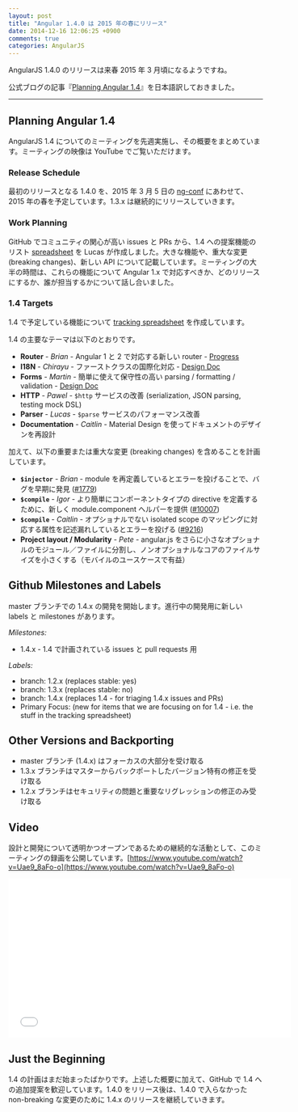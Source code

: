 ```yaml
---
layout: post
title: "Angular 1.4.0 は 2015 年の春にリリース"
date: 2014-12-16 12:06:25 +0900
comments: true
categories: AngularJS
---
```


AngularJS 1.4.0 のリリースは来春 2015 年 3 月頃になるようですね。

公式ブログの記事『[Planning Angular 1.4](http://angularjs.blogspot.jp/2014/12/planning-angular-14.html)』を日本語訳しておきました。

---

## Planning Angular 1.4

AngularJS 1.4 についてのミーティングを先週実施し、その概要をまとめています。ミーティングの映像は YouTube でご覧いただけます。

### Release Schedule

最初のリリースとなる 1.4.0 を、2015 年 3 月 5 日の [ng-conf](http://www.ng-conf.org/) にあわせて、2015 年の春を予定しています。1.3.x は継続的にリリースしていきます。

### Work Planning

GitHub でコミュニティの関心が高い issues と PRs から、1.4 への提案機能のリスト [spreadsheet](https://docs.google.com/spreadsheets/d/1ihM8ORf8v38qAbnzJM4TiCqdKeCRz_1VO9JPjSpPWKU/edit?usp=sharing) を Lucas が作成しました。大きな機能や、重大な変更 (breaking changes)、新しい API について記載しています。ミーティングの大半の時間は、これらの機能について Angular 1.x で対応すべきか、どのリリースにするか、誰が担当するかについて話し合いました。

### 1.4 Targets

1.4 で予定している機能について [tracking spreadsheet](https://docs.google.com/spreadsheets/d/1F4JmM25GeaVWLv7oaJrmfFZoE8ioepqNZQKd6xx_Jc4/edit?usp=sharing) を作成しています。

1.4 の主要なテーマは以下のとおりです。

* **Router** - *Brian* - Angular 1 と 2 で対応する新しい router - [Progress](https://docs.google.com/document/d/1-DBXTHaeec6XH5qx2tKVrgrjiILy76_lSrjgJv95RJ4/edit#)
* **I18N** - *Chirayu* - ファーストクラスの国際化対応 - [Design Doc](https://docs.google.com/document/d/1mwyOFsAD-bPoXTk3Hthq0CAcGXCUw-BtTJMR4nGTY-0/edit?usp=sharing)
* **Forms** - *Martin* - 簡単に使えて保守性の高い parsing / formatting / validation - [Design Doc](https://drive.google.com/open?id=1-MhomULgCFOXVsqAGrI7l-cXYMYmJM4BMzgy_anC93o&authuser=0)
* **HTTP** - *Pawel* - `$http` サービスの改善 (serialization, JSON parsing, testing mock DSL)
* **Parser** - *Lucas* - `$parse` サービスのパフォーマンス改善
* **Documentation** - *Caitlin* - Material Design を使ってドキュメントのデザインを再設計

加えて、以下の重要または重大な変更 (breaking changes) を含めることを計画しています。

* **`$injector`** - *Brian* - module を再定義しているとエラーを投げることで、バグを早期に発見 ([#1779](https://github.com/angular/angular.js/issues/1779))
* **`$compile`** - *Igor* - より簡単にコンポーネントタイプの directive を定義するために、新しく module.component ヘルパーを提供 ([#10007](https://github.com/angular/angular.js/issues/10007))
* **`$compile`** - *Caitlin* - オプショナルでない isolated scope のマッピングに対応する属性を記述漏れしているとエラーを投げる ([#9216](https://github.com/angular/angular.js/pull/9216))
* **Project layout / Modularity** - *Pete* - angular.js をさらに小さなオプショナルのモジュール／ファイルに分割し、ノンオプショナルなコアのファイルサイズを小さくする（モバイルのユースケースで有益）

<!-- more -->

## Github Milestones and Labels

master ブランチでの 1.4.x の開発を開始します。進行中の開発用に新しい labels と milestones があります。

*Milestones:*

- 1.4.x - 1.4 で計画されている issues と pull requests 用

*Labels:*

- branch: 1.2.x (replaces stable: yes)
- branch: 1.3.x (replaces stable: no)
- branch: 1.4.x (replaces 1.4 - for triaging 1.4.x issues and PRs)
- Primary Focus: (new for items that we are focusing on for 1.4 - i.e. the stuff in the tracking spreadsheet)

## Other Versions and Backporting

- master ブランチ (1.4.x) はフォーカスの大部分を受け取る
- 1.3.x ブランチはマスターからバックポートしたバージョン特有の修正を受け取る
- 1.2.x ブランチはセキュリティの問題と重要なリグレッションの修正のみ受け取る

## Video

設計と開発について透明かつオープンであるための継続的な活動として、このミーティングの録画を公開しています。[https://www.youtube.com/watch?v=Uae9_8aFo-o](https://www.youtube.com/watch?v=Uae9_8aFo-o)

<iframe width="560" height="315" src="//www.youtube.com/embed/Uae9_8aFo-o?rel=0" frameborder="0" allowfullscreen></iframe>

## Just the Beginning

1.4 の計画はまだ始まったばかりです。上述した概要に加えて、GitHub で 1.4 への追加提案を歓迎しています。1.4.0 をリリース後は、1.4.0 で入らなかった non-breaking な変更のために 1.4.x のリリースを継続していきます。
